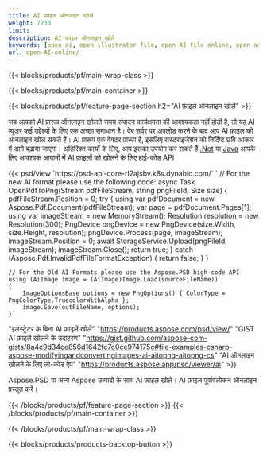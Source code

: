 ```yaml
---
title: AI फ़ाइल ऑनलाइन खोलें
weight: 7730
limit: 
description: AI फ़ाइल ऑनलाइन खोलें
keywords: [open ai, open illustrator file, open AI file online, open adobe illustrator, preview of ai file, ai format open]
url: open-AI-online/
---
```


{{< blocks/products/pf/main-wrap-class >}}


{{< blocks/products/pf/main-container >}}

{{< blocks/products/pf/feature-page-section h2="AI फ़ाइल ऑनलाइन खोलें" >}}
<p>जब आपको AI प्रारूप ऑनलाइन खोलते समय संपादन कार्यक्षमता की आवश्यकता नहीं होती है, तो यह AI व्यूअर कई उद्देश्यों के लिए एक अच्छा समाधान है। वेब सर्वर पर अपलोड करने के बाद आप AI फ़ाइल को ऑनलाइन खोल सकते हैं। AI प्रारूप एक वेक्टर प्रारूप है, इसलिए रास्टराइजेशन को निर्दिष्ट छवि आकार में आगे बढ़ाया जाएगा। अतिरिक्त कार्यों के लिए, आप इसका उपयोग कर सकते हैं <a href="/psd/net">.Net</a> या <a href="/psd/java">Java</a> आपके लिए आवश्यक आयामों में AI फ़ाइलों को खोलने के लिए हाई-कोड API</p>
{{< psd/view `https://psd-api-core-rl2ajsbv.k8s.dynabic.com/` 
`	// For the new AI format please use the following code:
	async Task<bool> OpenPdfToPng(Stream pdfFileStream, string pngFileId, Size size)
	{
		pdfFileStream.Position = 0;
		try
		{
			using var pdfDocument = new Aspose.Pdf.Document(pdfFileStream);
			var page = pdfDocument.Pages[1];
			using var imageStream = new MemoryStream();
			Resolution resolution = new Resolution(300);
			PngDevice pngDevice = new PngDevice(size.Width, size.Height, resolution);
			pngDevice.Process(page, imageStream);
			imageStream.Position = 0;
			await StorageService.Upload(pngFileId, imageStream);
			imageStream.Close();
			return true;
		}
		catch (Aspose.Pdf.InvalidPdfFileFormatException)
		{
			return false;
		}
	}
	
	// For the Old AI Formats please use the Aspose.PSD high-code API
	using (AiImage image = (AiImage)Image.Load(sourceFileName))
	{
		ImageOptionsBase options = new PngOptions() { ColorType = PngColorType.TruecolorWithAlpha };
		image.Save(outFileName, options);
	}` 
"इलस्ट्रेटर के बिना AI फ़ाइलें खोलें" "https://products.aspose.com/psd/view/" 
"GIST AI फ़ाइलें खोलने के उदाहरण" "https://gist.github.com/aspose-com-gists/8a4c9d34ce856d1642fc7c0ce974175c#file-examples-csharp-aspose-modifyingandconvertingimages-ai-aitopng-aitopng-cs" 
"AI ऑनलाइन खोलने के लिए लो-कोड ऐप" "https://products.aspose.app/psd/viewer/ai" >}}
<p>Aspose.PSD या अन्य Aspose उत्पादों के साथ AI फ़ाइल खोलें। AI फ़ाइल पूर्वावलोकन ऑनलाइन प्रस्तुत करें।</p>
{{< /blocks/products/pf/feature-page-section >}}
{{< /blocks/products/pf/main-container >}}


{{< /blocks/products/pf/main-wrap-class >}}

{{< blocks/products/products-backtop-button >}}
